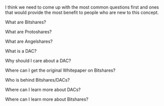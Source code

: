 I think we need to come up with the most common questions first and ones that would provide the most benefit to people who are new to this concept. 

What are Bitshares?

What are Protoshares?

What are Angelshares? 

What is a DAC? 

Why should I care about a DAC? 

Where can I get the original Whitepaper on Bitshares? 

Who is behind Bitshares/DACs? 

Where can I learn more about DACs? 

Where can I learn more about Bitshares? 

